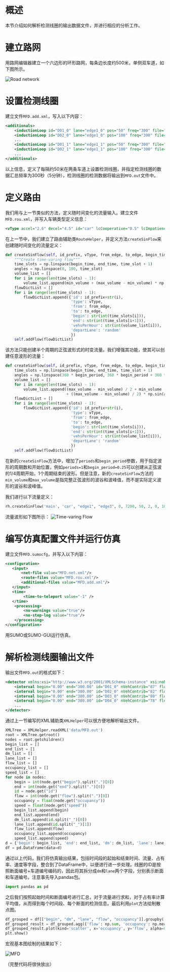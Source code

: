 # 概述
本节介绍如何解析检测线圈的输出数据文件，并进行相应的分析工作。

# 建立路网
用路网编辑器建立一个六边形的环形路网，每条边长度约500米，单侧双车道，如下图所示。

![Road network](../images/sumo_11_1.png)

# 设置检测线圈
建立文件`MFD.add.xml`，写入以下内容：
```xml
<additionals>
	<inductionLoop id="D01_0" lane="edge1_0" pos="50" freq="300" file="MFD.out" friendlyPos="x"/>
	<inductionLoop id="D02_0" lane="edge1_0" pos="100" freq="300" file="MFD.out" friendlyPos="x"/>
	...
	<inductionLoop id="D01_1" lane="edge1_1" pos="50" freq="300" file="MFD.out" friendlyPos="x"/>
	<inductionLoop id="D02_1" lane="edge1_1" pos="100" freq="300" file="MFD.out" friendlyPos="x"/>
	...
</additionals>
```
以上信息，定义了每隔约50米在两条车道上设置检测线圈，并指定检测线圈的数据汇总频率为300秒（5分钟），检测线圈的检测数据将输出到`MFD.out`文件中。

# 定义路由
我们用与上一节类似的方法，定义随时间变化的流量输入。建立文件`MFD.rou.xml`，并写入车辆类型定义信息：
```xml
<vType accel="2.6" decel="4.5" id="car" lcCooperative="0.5" lcImpatience="0.5" length="4.5" maxSpeed="22.3" minGap="1.5" sigma="0.25" speedDev="3" vClass="passenger" />
```
在上一节中，我们建立了路由辅助类`RouteHelper`，并定义方法`createSinFlow`来创建随时间变化的流量定义：
```python
def createSinFlow(self, id_prefix, vType, from_edge, to_edge, begin_time, end_time, time_slot, min_volume, max_volume):
    """Create time-varing flow"""
    time_slots = np.linspace(begin_time, end_time, time_slot + 1)
    angles = np.linspace(0, 180, time_slot)
    volume_list = []
    for i in range(len(time_slots) - 1):
        volume_list.append(min_volume + (max_volume - min_volume) * np.sin(angles[i] * np.pi / 180))
    flowDictList = []
    for i in range(len(time_slots) - 1):
        flowDictList.append({'id': id_prefix+str(i),
                             'type': vType,
                             'from': from_edge,
                             'to': to_edge,
                             'begin': str(int(time_slots[i])),
                             'end': str(int(time_slots[i+1])),
                             'vehsPerHour': str(int(volume_list[i])),
                             'departLane': 'random'
                             })
    self.addFlow(flowDictList)
```
该方法只能创建半个周期的正弦波形式的时变流量。我们增强其功能，使其可以创建任意波形的流量：
```python
def createSinFlow(self, id_prefix, vType, from_edge, to_edge, begin_time, end_time, time_slot, periods, begin_period, min_volume, max_volume):
    time_slots = np.linspace(begin_time, end_time, time_slot + 1)
    angles = np.linspace(360 * begin_period, 360 * begin_period + 360 * periods, time_slot)
    volume_list = []
    for i in range(len(time_slots) - 1):
        volume_list.append((max_volume - min_volume) / 2 + min_volume
                           + ((max_volume - min_volume) / 2) * np.sin(angles[i] * np.pi / 180))
    flowDictList = []
    for i in range(len(time_slots) - 1):
        flowDictList.append({'id': id_prefix+str(i),
                             'type': vType,
                             'from': from_edge,
                             'to': to_edge,
                             'begin': str(int(time_slots[i])),
                             'end': str(int(time_slots[i+1])),
                             'vehsPerHour': str(int(volume_list[i])),
                             'departLane': 'random'
                             })
    self.addFlow(flowDictList)
```
在新的`createSinFlow`方法中，增加了`periods`和`begin_period`参数，用于指定波形的周期数和开始位置，例如`periods=1`和`begin_period=0.25`可以创建从正弦波的1/4周期开始，1个周期结束的波形。但是注意，新的`createSinFlow`方法的`min_volume`和`max_volume`是指完整正弦波形的波谷和波峰值，而不是实际定义波形的波谷和波峰值。

我们进行以下流量定义：
```python
rh.createSinFlow('main', 'car', "edge1", "edge3", 0, 7200, 50, 2, 0, 1000, 4000)
```

流量波形如下图所示：
![Time-varing Flow](../images/sumo_11_2.png)

# 编写仿真配置文件并运行仿真
建立文件`MFD.sumocfg`，并写入以下内容：
```xml
<configuration>
   <input>
       <net-file value="MFD.net.xml"/>
       <route-files value="MFD.rou.xml"/>
	   <additional-files value="MFD.add.xml"/>
   </input>
   <time>
		<time-to-teleport value="-1" />
   </time>
   	<processing>
		<no-warnings value="true"/>
		<no-step-log value="true"/>
	</processing>
</configuration>
```
用SUMO或SUMO-GUI运行仿真。

# 解析检测线圈输出文件
输出文件`MFD.out`的格式如下：

```xml
<detector xmlns:xsi="http://www.w3.org/2001/XMLSchema-instance" xsi:noNamespaceSchemaLocation="http://sumo.dlr.de/xsd/det_e1_file.xsd">
    <interval begin="0.00" end="300.00" id="D01_0" nVehContrib="87" flow="1044.00" occupancy="21.01" speed="8.16" length="4.50" nVehEntered="89"/>
    <interval begin="0.00" end="300.00" id="D02_0" nVehContrib="82" flow="984.00" occupancy="23.90" speed="6.15" length="4.50" nVehEntered="82"/>
    <interval begin="0.00" end="300.00" id="D03_0" nVehContrib="80" flow="960.00" occupancy="25.17" speed="5.66" length="4.50" nVehEntered="83"/>
    <interval begin="0.00" end="300.00" id="D04_0" nVehContrib="78" flow="936.00" occupancy="26.39" speed="5.29" length="4.50" nVehEntered="79"/>
    ...
</detector>
```

通过上一节编写的XML辅助类`XMLHelper`可以很方便地解析输出文件。
```python
XMLTree = XMLHelper.readXML('data/MFD.out')
root = XMLTree.getroot()
nodes = root.getchildren()
begin_list = []
end_list = []
dm_list = []
lane_list = []
flow_list = []
occupancy_list = []
speed_list = []
for node in nodes:
    begin = int(node.get("begin").split(".")[0])
    end = int(node.get("end").split(".")[0])
    id = node.get("id")
    flow = int(node.get("flow").split(".")[0])
    occupancy = float(node.get("occupancy"))
    speed = float(node.get("speed"))
    begin_list.append(begin)
    end_list.append(end)
    dm_list.append(id.split("_")[0])
    lane_list.append(id.split("_")[1])
    flow_list.append(flow)
    occupancy_list.append(occupancy)
    speed_list.append(speed)
d = {'begin': begin_list, 'end': end_list, 'dm': dm_list, 'lane': lane_list, 'flow': flow_list, 'occupancy': occupancy_list, 'speed': speed_list}
df = pd.DataFrame(data=d)
```

通过以上代码，我们将仿真输出结果，包括时间段的起始和结束时间、流量、占有率、速度等字段，整合到了DataFrame中，以便进行进一步处理。线圈的ID是按照断面编号+车道编号编码的，因此将其拆分成`dm`和`lane`两个字段，分别表示断面和车道编号。注意事先导入pandas包。
```python
import pandas as pd
```

之后我们按照起始时间和断面编号进行汇总，对于流量进行求和，对于占有率计算平均值，从而得到每个时间段、每个断面的检测信息。最后利用`plot`方法绘制散点图。
```python
df_grouped = df[["begin", "dm", "lane", "flow", "occupancy"]].groupby(["begin", "dm"])
df_grouped_result = df_grouped.agg({'flow': np.sum, 'occupancy': np.mean})
df_grouped_result.plot(kind='scatter', x='occupancy', y='flow', alpha=0.1)
plt.show()
```
宏观基本图绘制的结果如下：


![MFD](../images/sumo_11_3.png)

（完整代码将很快放出）
